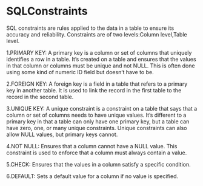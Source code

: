# SQLConstraints
SQL constraints are rules applied to the data in a table to ensure its accuracy and reliability. Constraints are of two levels:Column level,Table level.

1.PRIMARY KEY:
A primary key is a column or set of columns that uniquely identifies a row in a table. It’s created on a 
table and ensures that the values in that column or columns must be unique and not NULL. 
This is often done using some kind of numeric ID field but doesn’t have to be.

2.FOREIGN KEY:
A foreign key is a field in a table that refers to a primary key in another table. It is used to link the 
record in the first table to the record in the second table.

3.UNIQUE KEY:
A unique constraint is a constraint on a table that says that a column or set of columns needs to have 
unique values. 
It’s different to a primary key in that a table can only have one primary key, but a table can have zero, 
one, or many unique constraints. 
Unique constraints can also allow NULL values, but primary keys cannot.

4.NOT NULL:
Ensures that a column cannot have a NULL value. This constraint is used to enforce that a column must always contain a value.

5.CHECK:
Ensures that the values in a column satisfy a specific condition.

6.DEFAULT:
 Sets a default value for a column if no value is specified.

